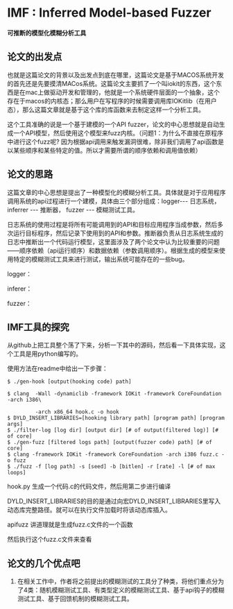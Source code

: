 # IMF : Inferred Model-based Fuzzer

**可推断的模型化模糊分析工具**

## 论文的出发点

也就是这篇论文的背景以及出发点到底在哪里，这篇论文是基于MACOS系统开发的首先还是先要摸清MACos系统。这篇论文主要抓了一个叫iokit的东西，这个东西是在mac上做驱动开发和管理的，他就是一个系统硬件层面的一个抽象，这个存在于macos的内核态；那么用户在写程序的时候需要调用库IOKitlib（在用户态），那么这篇文章就是基于这个库的库函数来去制定这样一个分析工具。

这个工具准确的说是一个基于建模的一个API fuzzer，论文的中心思想就是自动生成一个API模型，然后使用这个模型来fuzz内核。（问题1：为什么不直接在原程序中进行这个fuzz呢?  因为根据api调用来触发漏洞很难，除非我们调用了api函数是以某些顺序和某些特定的值。所以才需要所谓的顺序依赖和调用值依赖）



## 论文的思路

这篇文章的中心思想是提出了一种模型化的模糊分析工具。具体就是对于应用程序调用系统的api过程进行一个建模，具体由三个部分组成：logger--- 日志系统，inferrer --- 推断器， fuzzer --- 模糊测试工具。

日志系统的使用过程是将所有可能调用到的API和目标应用程序当成参数，然后多次运行目标程序，然后记录下使用到的API和参数。推断器负责从日志系统生成的日志中推断出一个代码运行模型，这里面涉及了两个论文中认为比较重要的问题——顺序依赖（api运行顺序）和数据依赖（参数调用顺序）。根据生成的模型来使用特定的模糊测试工具来进行测试，输出系统可能存在的一些bug。



logger：

inferer：

fuzzer：



## IMF工具的探究

从github上把工具整个荡了下来，分析一下其中的源码，然后看一下具体实现，这个工具是用python编写的。

使用方法在readme中给出一下步骤：

```
$ ./gen-hook [output(hooking code) path]

$ clang  -Wall -dynamiclib -framework IOKit -framework CoreFoundation -arch i386\

         -arch x86_64 hook.c -o hook
$ DYLD_INSERT_LIBRARIES=[hooking library path] [program path] [program args]
$ ./filter-log [log dir] [output dir] [# of output(filtered log)] [# of core]
$ ./gen-fuzz [filtered logs path] [output(fuzzer code) path] [# of core]
$ clang -framework IOKit -framework CoreFoundation -arch i386 fuzz.c -o fuzz
$ ./fuzz -f [log path] -s [seed] -b [bitlen] -r [rate] -l [# of max loops]
```

hook.py 生成一个代码.c的代码文件，然后用第二步进行编译

DYLD_INSERT_LIBRARIES的目的是通过向宏DYLD_INSERT_LIBRARIES里写入动态库完整路径。就可以在执行文件加载时将该动态库插入。

apifuzz 讲道理就是生成fuzz.c文件的一个函数

然后执行这个fuzz.c文件来查看

## 论文的几个优点吧

1. 在相关工作中，作者将之前提出的模糊测试的工具分了种类，将他们重点分为了4类：随机模糊测试工具、有类型定义的模糊测试工具、基于api钩子的模糊测试工具、基于回馈机制的模糊测试工具。